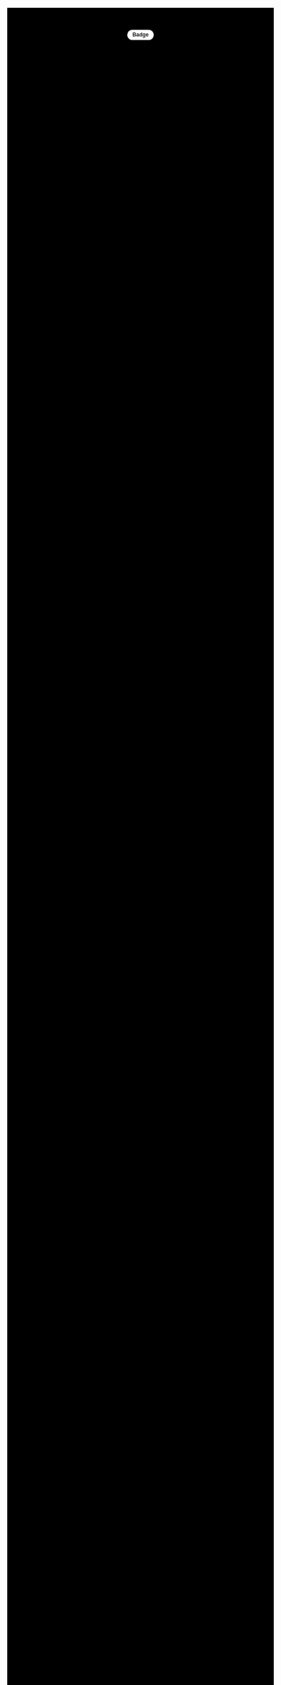 <!DOCTYPE html>
<html lang="en">
<head>
   <meta charset="UTF-8">
   <meta name="viewport" content="width=device-width, initial-scale=1.0">
   <title>Document</title>
   <style>
      body
      {
          background: rgb(0, 0, 0);
          display: flex;
          justify-content: center; 
          margin-top: 200px;
      }
      b
      {
         width: 60px;
            height: 23px;
            line-height: 23px; 
            display: flex;
            justify-content: center; 
            border-radius: 20px;
            background-color: white;
            font-family: Arial;
            font-size: 12px;
      } 
  </style>
</head>
<body>
   <b> Badge </b>
</body>
</html>
